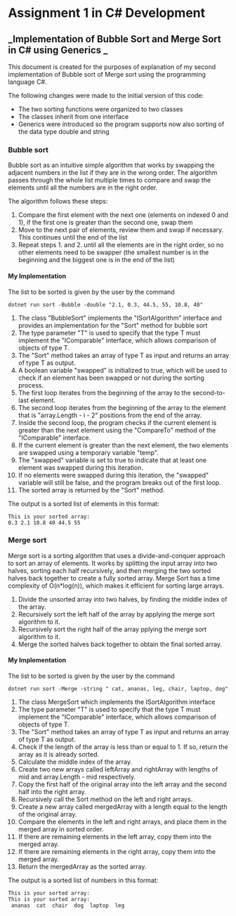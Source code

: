 # Assignment 1 in C# Development
## _Implementation of Bubble Sort and Merge Sort in C# using Generics _

This document is created for the purposes of explanation of my second implementation of Bubble sort of Merge sort using the programming language C#.

The following changes were made to the initial version of this code:
- The two sorting functions were organized to two classes
- The classes inherit from one interface
- Generics were introduced so the program supports now also sorting of the data type double and string

### Bubble sort

Bubble sort as an intuitive simple algorithm that works by swapping the adjacent numbers in the list if they are in the wrong order. The algorithm passes through the whole list multiple times to compare and swap the elements until all the numbers are in the right order.

The algorithm follows these steps:
1. Compare the first element with the next one (elements on indexed 0 and 1), if the first one is greater than the second one, swap them
2. Move to the next pair of elements, review them and swap if necessary. This continues until the end of the list
3. Repeat steps 1. and 2. until all the elements are in the right order, so no other elements need to be swapper (the smallest number is in the beginning and the biggest one is in the end of the list)

#### My Implementation

The list to be sorted is given by the user by the command
```
dotnet run sort -Bubble -double "2.1, 0.3, 44.5, 55, 10.8, 40"
```

1. The class "BubbleSort" implements the "ISortAlgorithm" interface and provides an implementation for the "Sort" method for bubble sort
2. The type parameter "T" is used to specify that the type T must implement the "IComparable<T>" interface, which allows comparison of objects of type T.
3. The "Sort" method takes an array of type T as input and returns an array of type T as output.
4. A boolean variable "swapped" is initialized to true, which will be used to check if an element has been swapped or not during the sorting process.
5. The first loop iterates from the beginning of the array to the second-to-last element.
6. The second loop iterates from the beginning of the array to the element that is "array.Length - i - 2" positions from the end of the array.
7. Inside the second loop, the program checks if the current element is greater than the next element using the "CompareTo" method of the "IComparable<T>" interface.
8. If the current element is greater than the next element, the two elements are swapped using a temporary variable "temp".
9. The "swapped" variable is set to true to indicate that at least one element was swapped during this iteration.
10. If no elements were swapped during this iteration, the "swapped" variable will still be false, and the program breaks out of the first loop.
11. The sorted array is returned by the "Sort" method.

The output is a sorted list of elements in this format:
```
This is your sorted array: 
0.3 2.1 10.8 40 44.5 55 
```

### Merge sort
Merge sort is a sorting algorithm that uses a divide-and-conquer approach to sort an array of elements. It works by splitting the input array into two halves, sorting each half recursively, and then merging the two sorted halves back together to create a fully sorted array. Merge Sort has a time complexity of O(n*log(n)), which makes it efficient for sorting large arrays.

1. Divide the unsorted array into two halves, by finding the middle index of the array.
2. Recursively sort the left half of the array by applying the merge sort algorithm to it.
3. Recursively sort the right half of the array pplying the merge sort algorithm to it.
4. Merge the sorted halves back together to obtain the final sorted array.

#### My Implementation

The list to be sorted is given by the user by the command
```
dotnet run sort -Merge -string " cat, ananas, leg, chair, laptop, dog" 
```

1. The class MergeSort which implements the ISortAlgorithm interface 
2. The type parameter "T" is used to specify that the type T must implement the "IComparable<T>" interface, which allows comparison of objects of type T.
3. The "Sort" method takes an array of type T as input and returns an array of type T as output.
4. Check if the length of the array is less than or equal to 1. If so, return the array as it is already sorted.
5. Calculate the middle index of the array.
6. Create two new arrays called leftArray and rightArray with lengths of mid and array.Length - mid respectively.
7. Copy the first half of the original array into the left array and the second half into the right array.
8. Recursively call the Sort method on the left and right arrays.
9. Create a new array called mergedArray with a length equal to the length of the original array.
10. Compare the elements in the left and right arrays, and place them in the merged array in sorted order.
11. If there are remaining elements in the left array, copy them into the merged array.
12. If there are remaining elements in the right array, copy them into the merged array.
13. Return the mergedArray as the sorted array.

The output is a sorted list of numbers in this format:
```
This is your sorted array: 
This is your sorted array: 
 ananas  cat  chair  dog  laptop  leg 
```